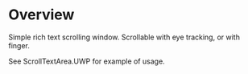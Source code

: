 # Overview

Simple rich text scrolling window. Scrollable with eye tracking, or with finger.

See ScrollTextArea.UWP for example of usage.
